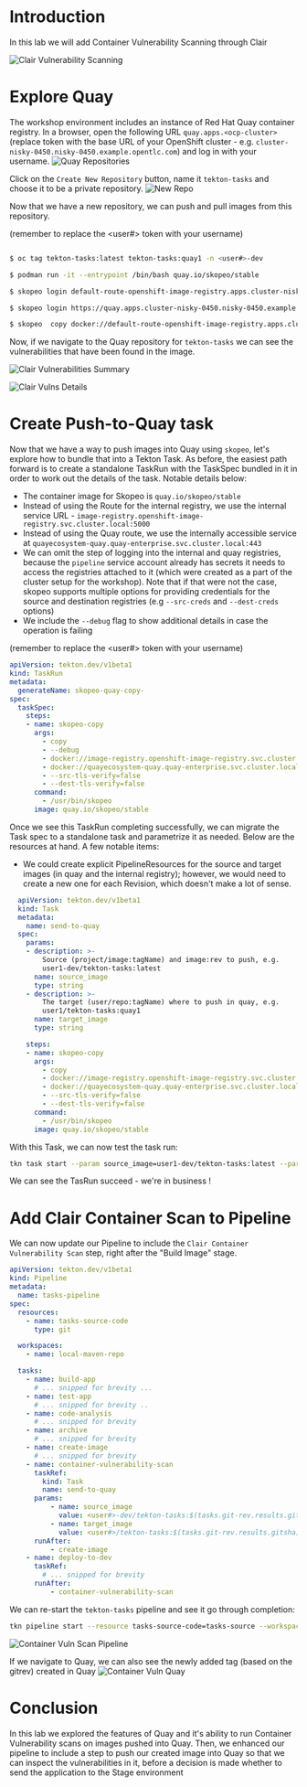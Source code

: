 # Introduction

In this lab we will add Container Vulnerability Scanning through Clair

![Clair Vulnerability Scanning](images/openshift-pipeline-quay.png)

# Explore Quay
The workshop environment includes an instance of Red Hat Quay container registry.  In a browser, open the following URL `quay.apps.<ocp-cluster>` (replace <ocp-cluster> token with the base URL of your OpenShift cluster - e.g. `cluster-nisky-0450.nisky-0450.example.opentlc.com`) and log in with your username. 
![Quay Repositories](images/quay_repos.png)

Click on the `Create New Repository` button, name it `tekton-tasks` and choose it to be a private repository. 
![New Repo](images/quay_new_repo.png)

Now that we have a new repository, we can push and pull images from this repository.  

(remember to replace the <user#> token with your username)
```bash

$ oc tag tekton-tasks:latest tekton-tasks:quay1 -n <user#>-dev

$ podman run -it --entrypoint /bin/bash quay.io/skopeo/stable

$ skopeo login default-route-openshift-image-registry.apps.cluster-nisky-0450.nisky-0450.example.opentlc.com/<user#>-dev/tekton-tasks

$ skopeo login https://quay.apps.cluster-nisky-0450.nisky-0450.example.opentlc.com/repository/<user#>/tekton-tasks --tls-verify=false

$ skopeo  copy docker://default-route-openshift-image-registry.apps.cluster-nisky-0450.nisky-0450.example.opentlc.com/<user#>-dev/tekton-tasks:latest docker://quay.apps.cluster-nisky-0450.nisky-0450.example.opentlc.com/<user#>/tekton-tasks:quay1 --src-tls-verify=false --dest-tls-verify=false

```

Now, if we navigate to the Quay repository for `tekton-tasks` we can see the vulnerabilities that have been found in the image. 

![Clair Vulnerabilities Summary](images/quay_clair_vulns_summary.png)

![Clair Vulns Details](images/quay_vulns_details.png)

# Create Push-to-Quay task

Now that we have a way to push images into Quay using `skopeo`, let's explore how to bundle that into a Tekton Task.  As before, the easiest path forward is to create a standalone TaskRun with the TaskSpec bundled in it in order to work out the details of the task. Notable details below: 
* The container image for Skopeo is `quay.io/skopeo/stable`
* Instead of using the Route for the internal registry, we use the internal service URL - `image-registry.openshift-image-registry.svc.cluster.local:5000`
* Instead of using the Quay route, we use the internally accessible service at `quayecosystem-quay.quay-enterprise.svc.cluster.local:443`
* We can omit the step of logging into the internal and quay registries, because the `pipeline` service account already has secrets it needs to access the registries attached to it (which were created as a part of the cluster setup for the workshop). Note that if that were not the case, skopeo supports multiple options for providing credentials for the source and destination registries (e.g `--src-creds` and `--dest-creds` options)
* We include the `--debug` flag to show additional details in case the operation is failing

(remember to replace the <user#> token with your username)

```yaml
apiVersion: tekton.dev/v1beta1
kind: TaskRun
metadata:
  generateName: skopeo-quay-copy-
spec:
  taskSpec:
    steps:
    - name: skopeo-copy
      args:
        - copy 
        - --debug
        - docker://image-registry.openshift-image-registry.svc.cluster.local:5000/<user#>-dev/tekton-tasks:latest  
        - docker://quayecosystem-quay.quay-enterprise.svc.cluster.local:443/<user#>/tekton-tasks:quay
        - --src-tls-verify=false 
        - --dest-tls-verify=false
      command:
        - /usr/bin/skopeo
      image: quay.io/skopeo/stable
```

Once we see this TaskRun completing successfully, we can migrate the Task spec to a standalone task and parametrize it as needed. Below are the resources at hand. A few notable items:
* We could create explicit PipelineResources for the source and target images (in quay and the internal registry); however, we would need to create a new one for each Revision, which doesn't make a lot of sense.  


```yaml
  apiVersion: tekton.dev/v1beta1
  kind: Task
  metadata:
    name: send-to-quay
  spec:
    params:
    - description: >-
        Source (project/image:tagName) and image:rev to push, e.g.
        user1-dev/tekton-tasks:latest
      name: source_image
      type: string
    - description: >-
        The target (user/repo:tagName) where to push in quay, e.g.
        user1/tekton-tasks:quay1
      name: target_image
      type: string

    steps:
    - name: skopeo-copy
      args:
        - copy 
        - docker://image-registry.openshift-image-registry.svc.cluster.local:5000/$(params.source_image
        - docker://quayecosystem-quay.quay-enterprise.svc.cluster.local:443/$(params.target_image)
        - --src-tls-verify=false 
        - --dest-tls-verify=false
      command:
        - /usr/bin/skopeo
      image: quay.io/skopeo/stable
```

With this Task, we can now test the task run:
```bash
tkn task start --param source_image=user1-dev/tekton-tasks:latest --param target_image=user1/tekton-tasks:quay2 send-to-quay --showlog

```

We can see the TasRun succeed - we're in business ! 


# Add Clair Container Scan to Pipeline

We can now update our Pipeline to include the `Clair Container Vulnerability Scan` step, right after the "Build Image" stage. 

```yaml
apiVersion: tekton.dev/v1beta1
kind: Pipeline
metadata:
  name: tasks-pipeline
spec:
  resources:
    - name: tasks-source-code
      type: git

  workspaces:
    - name: local-maven-repo

  tasks:
    - name: build-app
      # ... snipped for brevity ... 
    - name: test-app
      # ... snipped for brevity .. 
    - name: code-analysis
      # ... snipped for brevity
    - name: archive
      # ... snipped for brevity
    - name: create-image
      # ... snipped for brevity
    - name: container-vulnerability-scan
      taskRef:
        kind: Task
        name: send-to-quay
      params:
          - name: source_image
            value: <user#>-dev/tekton-tasks:$(tasks.git-rev.results.gitsha)
          - name: target_image
            value: <user#>/tekton-tasks:$(tasks.git-rev.results.gitsha)
      runAfter:
          - create-image  
    - name: deploy-to-dev
      taskRef:
        # ... snipped for brevity
      runAfter:
          - container-vulnerability-scan
```

We can re-start the `tekton-tasks` pipeline and see it go through completion: 
```bash
tkn pipeline start --resource tasks-source-code=tasks-source --workspace name=local-maven-repo,claimName=maven-repo-pvc tasks-pipeline --showlog
```

![Container Vuln Scan Pipeline](images/pipeline_results_container_vuln_scan.png)

If we navigate to Quay, we can also see the newly added tag (based on the gitrev) created in Quay
![Container Vuln Quay](images/quay_container_vuln_scan_queued.png)

# Conclusion

In this lab we explored the features of Quay and it's ability to run Container Vulnerability scans on images pushed into Quay. Then, we enhanced our pipeline to include a step to push our created image into Quay so that we can inspect the vulnerabilities in it, before a decision is made whether to send the application to the Stage environment